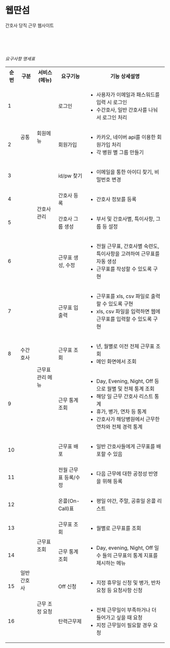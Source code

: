 # 웹딴섬
간호사 당직 근무 웹사이트   
</br></br></br></br></br>
_요구사항 명세표_
<table>
  <tr>
    <th>순번</th>
    <th>구분</th>
    <th>서비스(메뉴)</th>
    <th>요구기능</th>
    <th>기능 상세설명</th>
  </tr>
  <tr>
    <td>1</td>
    <td rowspan="3">공통</td>
    <td rowspan="3">회원메뉴</td>
    <td>로그인</td>
    <td>
      <ul>
        <li>사용자가 이메일과 패스워드를 입력 시 로그인</li>
        <li>수간호사, 일반 간호사를 나눠서 로그인 처리</li>
      </ul>
    </td>
  </tr>
  <tr>
    <td>2</td>
    <td>회원가입</td>
    <td>
      <ul>
        <li>카카오, 네이버 api를 이용한 회원가입 처리</li>
        <li>각 병원 별 그룹 만들기</li>
      </ul>
    </td>
  </tr>
  <tr>
    <td>3</td>
    <td>id/pw 찾기</td>
    <td>
      <ul>
        <li>이메일을 통한 아이디 찾기, 비밀번호 변경</li>
      </ul>
    </td>
  </tr>
  <tr>
    <td>4</td>
    <td rowspan="9">수간호사</td>
    <td rowspan="2">간호사 관리</td>
    <td>간호사 등록</td>
    <td>
      <ul>
        <li>간호사 정보를 등록</li>
      </ul>
    </td>
  </tr>
  <tr>
    <td>5</td>
    <td>간호사 그룹 생성</td>
    <td>
      <ul>
        <li>부서 및 간호사별, 특이사항, 그룹 등 설정</li>
      </ul>
    </td>
  </tr>
  <tr>
    <td>6</td>
    <td rowspan="7">근무표 관리 메뉴</td>
    <td>근무표 생성, 수정</td>
    <td>
      <ul>
        <li>전월 근무표, 간호사별 숙련도, 특이사항을 고려하여 근무표를 자동 생성</li>
        <li>근무표를 작성할 수 있도록 구현</li>
      </ul>
    </td>
  </tr>
  <tr>
    <td>7</td>
    <td>근무표 입출력</td>
    <td>
      <ul>
        <li>근무표를 xls, csv 파일로 출력할 수 있도록 구현</li>
        <li>xls, csv 파일을 입력하면 웹에 근무표를 입력할 수 있도록 구현</li>
      </ul>
    </td>
  </tr>
  <tr>
    <td>8</td>
    <td>근무표 조회</td>
    <td>
      <ul>
        <li>년, 월별로 이전 전체 근무표 조회</li>
        <li>메인 화면에서 조회</li>
      </ul>
    </td>
  </tr>
  <tr>
    <td>9</td>
    <td>근무 통계 조회</td>
    <td>
      <ul>
        <li>Day, Evening, Night, Off 등으로 월별 및 전체 통계 조회</li>
        <li>해당 일 근무 간호사 리스트 통계</li>
        <li>휴가, 병가, 연차 등 통계</li>
        <li>간호사가 해당병원에서 근무한 연차와 전체 경력 통계</li>
      </ul>
    </td>
  </tr>
  <tr>
    <td>10</td>
    <td>근무표 배포</td>
    <td>
      <ul>
        <li>일반 간호사들에게 근무표를 배포할 수 있음</li>
      </ul>
    </td>
  </tr>
  <tr>
    <td>11</td>
    <td>전월 근무표 등록/수정</td>
    <td>
      <ul>
        <li>다음 근무에 대한 공정성 반영을 위해 등록</li>
      </ul>
    </td>
  </tr>
  <tr>
    <td>12</td>
    <td>온콜(On-Call)표</td>
    <td>
      <ul>
        <li>평일 야간, 주말, 공휴일 온콜 리스트</li>
      </ul>
    </td>
  </tr>
  <tr>
    <td>13</td>
    <td rowspan="4">일반 간호사</td>
    <td rowspan="2">근무표 조회</td>
    <td>근무표 조회</td>
    <td>
      <ul>
        <li>월별로 근무표를 조회</li>
      </ul>
    </td>
  </tr>
  <tr>
    <td>14</td>
    <td>근무 통계 조회</td>
    <td>
      <ul>
        <li>Day, evening, Night, Off 일수 들의 근무표의 통계 지표를 제시하는 메뉴</li>
      </ul>
    </td>
  </tr>
  <tr>
    <td>15</td>
    <td rowspan="2">근무 조정 요청</td>
    <td>Off 신청</td>
    <td>
      <ul>
        <li>지정 휴무일 신청 및 병가, 반차 요청 등 요청사항 신청</li>
      </ul>
    </td>
  </tr>
  <tr>
    <td>16</td>
    <td>탄력근무제</td>
    <td>
      <ul>
        <li>전체 근무일이 부족하거나 더 들어가고 싶을 때 요청</li>
        <li>지정 근무일이 필요할 경우 요청</li>
      </ul>
    </td>
  </tr>
</table>
